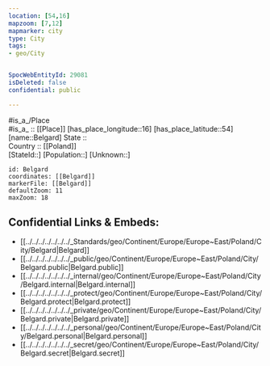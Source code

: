 ```yaml
---
location: [54,16] 
mapzoom: [7,12] 
mapmarker: city 
type: City
tags:
- geo/City


SpocWebEntityId: 29081
isDeleted: false
confidential: public

---
```

#is_a_/Place  
#is_a_ :: [[Place]] 
[has_place_longitude::16] 
[has_place_latitude::54] 
[name::Belgard] 
State ::  
Country :: [[Poland]]  
[StateId::] 
[Population::] 
[Unknown::] 


```leaflet
id: Belgard
coordinates: [[Belgard]] 
markerFile: [[Belgard]] 
defaultZoom: 11 
maxZoom: 18
```


## Confidential Links & Embeds: 
- [[../../../../../../../_Standards/geo/Continent/Europe/Europe~East/Poland/City/Belgard|Belgard]] 
- [[../../../../../../../_public/geo/Continent/Europe/Europe~East/Poland/City/Belgard.public|Belgard.public]] 
- [[../../../../../../../_internal/geo/Continent/Europe/Europe~East/Poland/City/Belgard.internal|Belgard.internal]] 
- [[../../../../../../../_protect/geo/Continent/Europe/Europe~East/Poland/City/Belgard.protect|Belgard.protect]] 
- [[../../../../../../../_private/geo/Continent/Europe/Europe~East/Poland/City/Belgard.private|Belgard.private]] 
- [[../../../../../../../_personal/geo/Continent/Europe/Europe~East/Poland/City/Belgard.personal|Belgard.personal]] 
- [[../../../../../../../_secret/geo/Continent/Europe/Europe~East/Poland/City/Belgard.secret|Belgard.secret]] 
